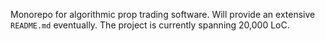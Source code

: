 Monorepo for algorithmic prop trading software. Will provide an extensive `README.md` eventually. The project is currently spanning 20,000 LoC.
